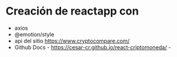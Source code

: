 # Creación de reactapp con

- axios
- @emotion/style
- api del sitio https://www.cryptocompare.com/
- Github Docs - https://cesar-cr.github.io/react-criptomoneda/ -

